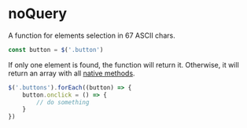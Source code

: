 # noQuery
A function for elements selection in 67 ASCII chars.

```js
const button = $('.button')
```

If only one element is found, the function will return it. Otherwise, it will return an array with all [native methods](https://developer.mozilla.org/en-US/docs/Web/JavaScript/Reference/Global_Objects/Array).

```js
$('.buttons').forEach((button) => {
	button.onclick = () => {
        // do something
    }
})
```
